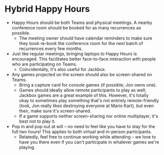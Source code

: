 # Hybrid Happy Hours

- Happy Hours should be both Teams and physical meetings. A nearby conference room should be booked for as many recurrences as possible.
    - The meeting owner should have calendar reminders to make sure they book re-book the conference room for the next batch of recurrences every few months.
- Just like regular meetings, bringing laptops to Happy Hours is encouraged. This facilitates better face-to-face interaction with people who are participating on Teams.
    - Coincidentally, it's also useful for Jackbox.
- Any games projected on the screen should also be screen-shared on Teams.
    - Bring a capture card for console games (if possible; Jon owns one).
    - Games should ideally allow remote participants to play as well; Jackbox games are a great example of this. However, it's totally okay to sometimes play something that's
      not entirely remote-friendly (look, Jon really likes destroying everyone at Mario Kart), but even then, make sure it's screen-shared.
    - If a game supports neither screen-sharing nor online multiplayer, it's best not to play it.
- Pop in and pop out at will &ndash; no need to feel like you have to stay for the full two hours! This applies to both virtual and in-person participants.
    - Relatedly, feel free to continue working while attending &ndash; we love to have you there even if you can't participate in whatever games we're playing.